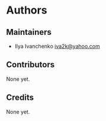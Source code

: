 # Authors

## Maintainers

* Ilya Ivanchenko <iva2k@yahoo.com>

## Contributors

None yet.

## Credits

None yet.
